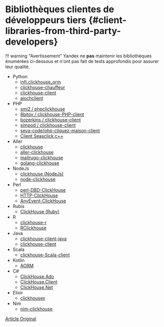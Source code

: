 # Bibliothèques clientes de développeurs tiers {#client-libraries-from-third-party-developers}

!!! warning "Avertissement"
    Yandex ne **pas** maintenir les bibliothèques énumérées ci-dessous et n'ont pas fait de tests approfondis pour assurer leur qualité.

-   Python
    -   [infi.clickhouse\_orm](https://github.com/Infinidat/infi.clickhouse_orm)
    -   [clickhouse-chauffeur](https://github.com/mymarilyn/clickhouse-driver)
    -   [clickhouse-client](https://github.com/yurial/clickhouse-client)
    -   [aiochclient](https://github.com/maximdanilchenko/aiochclient)
-   PHP
    -   [smi2 / phpclickhouse](https://packagist.org/packages/smi2/phpClickHouse)
    -   [8bitov / clickhouse-PHP-client](https://packagist.org/packages/8bitov/clickhouse-php-client)
    -   [bozerkins / clickhouse-client](https://packagist.org/packages/bozerkins/clickhouse-client)
    -   [simpod / clickhouse-client](https://packagist.org/packages/simpod/clickhouse-client)
    -   [seva-code/php-cliquez-maison-client](https://packagist.org/packages/seva-code/php-click-house-client)
    -   [Client Seasclick c++ ](https://github.com/SeasX/SeasClick)
-   Aller
    -   [clickhouse](https://github.com/kshvakov/clickhouse/)
    -   [aller-clickhouse](https://github.com/roistat/go-clickhouse)
    -   [mailrugo-clickhouse](https://github.com/mailru/go-clickhouse)
    -   [golang-clickhouse](https://github.com/leprosus/golang-clickhouse)
-   NodeJs
    -   [clickhouse (NodeJs)](https://github.com/TimonKK/clickhouse)
    -   [node-clickhouse](https://github.com/apla/node-clickhouse)
-   Perl
    -   [perl-DBD-ClickHouse](https://github.com/elcamlost/perl-DBD-ClickHouse)
    -   [HTTP-ClickHouse](https://metacpan.org/release/HTTP-ClickHouse)
    -   [AnyEvent-ClickHouse](https://metacpan.org/release/AnyEvent-ClickHouse)
-   Rubis
    -   [ClickHouse (Ruby)](https://github.com/shlima/click_house)
-   R
    -   [clickhouse-r](https://github.com/hannesmuehleisen/clickhouse-r)
    -   [RClickhouse](https://github.com/IMSMWU/RClickhouse)
-   Java
    -   [clickhouse-client-java](https://github.com/VirtusAI/clickhouse-client-java)
    -   [clickhouse-client](https://github.com/Ecwid/clickhouse-client)
-   Scala
    -   [clickhouse-Scala-client](https://github.com/crobox/clickhouse-scala-client)
-   Kotlin
    -   [AORM](https://github.com/TanVD/AORM)
-   C\#
    -   [ClickHouse.Ado](https://github.com/killwort/ClickHouse-Net)
    -   [ClickHouse.Client](https://github.com/DarkWanderer/ClickHouse.Client)
    -   [ClickHouse.Net](https://github.com/ilyabreev/ClickHouse.Net)
-   Elixir
    -   [clickhousex](https://github.com/appodeal/clickhousex/)
-   Nim
    -   [nim-clickhouse](https://github.com/leonardoce/nim-clickhouse)

[Article Original](https://clickhouse.tech/docs/en/interfaces/third-party/client_libraries/) <!--hide-->
